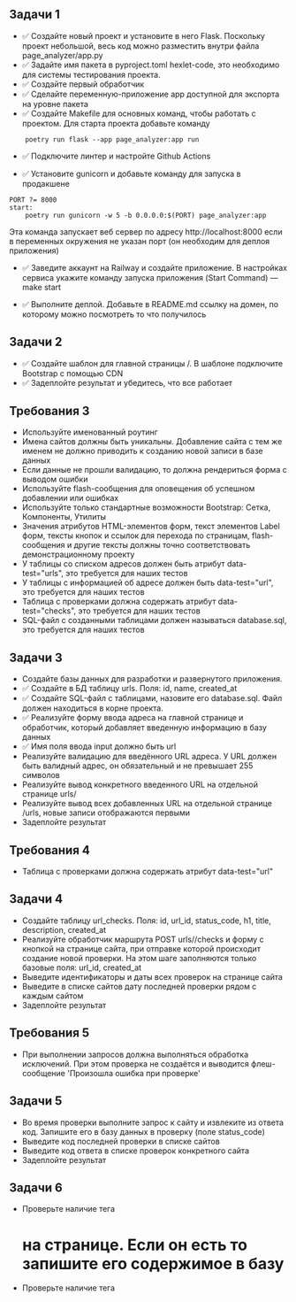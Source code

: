 ## Задачи 1
* ✅ Создайте новый проект и установите в него Flask. Поскольку проект небольшой, весь код можно разместить внутри файла page_analyzer/app.py
* ✅ Задайте имя пакета в pyproject.toml hexlet-code, это необходимо для системы тестирования проекта.
* ✅ Создайте первый обработчик
* ✅ Сделайте переменную-приложение app доступной для экспорта на уровне пакета
* ✅ Создайте Makefile для основных команд, чтобы работать с проектом. Для старта проекта добавьте команду

```dev:
	poetry run flask --app page_analyzer:app run
```

* ✅ Подключите линтер и настройте Github Actions

* ✅ Установите gunicorn и добавьте команду для запуска в продакшене

```
PORT ?= 8000
start:
	poetry run gunicorn -w 5 -b 0.0.0.0:$(PORT) page_analyzer:app
```

Эта команда запускает веб сервер по адресу http://localhost:8000 если в переменных окружения не указан порт (он необходим для деплоя приложения)

* ✅ Заведите аккаунт на Railway и создайте приложение. В настройках сервиса укажите команду запуска приложения (Start Command) — make start

* ✅ Выполните деплой. Добавьте в README.md ссылку на домен, по которому можно посмотреть то что получилось

## Задачи 2
* ✅ Cоздайте шаблон для главной страницы /. В шаблоне подключите Bootstrap с помощью CDN
* ✅ Задеплойте результат и убедитесь, что все работает

## Требования 3
* Используйте именованный роутинг
* Имена сайтов должны быть уникальны. Добавление сайта с тем же именем не должно приводить к созданию новой записи в базе данных
* Если данные не прошли валидацию, то должна рендериться форма с выводом ошибки
* Используйте flash-сообщения для оповещения об успешном добавлении или ошибках
* Используйте только стандартные возможности Bootstrap: Сетка, Компоненты, Утилиты
* Значения атрибутов HTML-элементов форм, текст элементов Label форм, тексты кнопок и ссылок для перехода по страницам, flash-сообщения и другие тексты должны точно соответствовать демонстрационному проекту
* У таблицы со списком адресов должен быть атрибут data-test="urls", это требуется для наших тестов
* У таблицы с информацией об адресе должен быть data-test="url", это требуется для наших тестов
* Таблица с проверками должна содержать атрибут data-test="checks", это требуется для наших тестов
* SQL-файл с созданными таблицами должен называться database.sql, это требуется для наших тестов

## Задачи 3
* Создайте базы данных для разработки и развернутого приложения.
* ✅ Создайте в БД таблицу urls. Поля: id, name, created_at
* ✅ Создайте SQL-файл с таблицами, назовите его database.sql. Файл должен находиться в корне проекта.
* ✅ Реализуйте форму ввода адреса на главной странице и обработчик, который добавляет введенную информацию в базу данных
* ✅ Имя поля ввода input должно быть url
* Реализуйте валидацию для введённого URL адреса. У URL должен быть валидный адрес, он обязательный и не превышает 255 символов
* Реализуйте вывод конкретного введенного URL на отдельной странице urls/<id>
* Реализуйте вывод всех добавленных URL на отдельной странице /urls, новые записи отображаются первыми
* Задеплойте результат

## Требования 4
* Таблица с проверками должна содержать атрибут data-test="url"

## Задачи 4
* Создайте таблицу url_checks. Поля: id, url_id, status_code, h1, title, description, created_at
* Реализуйте обработчик маршрута POST urls/<id>/checks и форму с кнопкой на странице сайта, при отправке которой происходит создание новой проверки. На этом шаге заполняются только базовые поля: url_id, created_at
* Выведите идентификаторы и даты всех проверок на странице сайта
* Выведите в списке сайтов дату последней проверки рядом с каждым сайтом
* Задеплойте результат

## Требования 5
* При выполнении запросов должна выполняться обработка исключений. При этом проверка не создаётся и выводится флеш-сообщение 'Произошла ошибка при проверке'

## Задачи 5
* Во время проверки выполните запрос к сайту и извлеките из ответа код. Запишите его в базу данных в проверку (поле status_code)
* Выведите код последней проверки в списке сайтов
* Выведите код ответа в списке проверок конкретного сайта
* Задеплойте результат

## Задачи 6
* Проверьте наличие тега <h1> на странице. Если он есть то запишите его содержимое в базу
* Проверьте наличие тега <title> на странице. Если он есть то запишите его содержимое в базу
* Проверьте наличие тега <meta name="description" content="..."> на странице. Если он есть то запишите содержимое аттрибута content в базу
* Выведите эту информацию в списке проверок конкретного сайта
* Задеплойте результат
